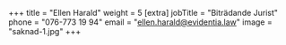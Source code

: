 +++
title = "Ellen Harald"
weight = 5
[extra]
jobTitle = "Biträdande Jurist"
phone = "076-773 19 94"
email = "ellen.harald@evidentia.law"
image = "saknad-1.jpg"
+++
